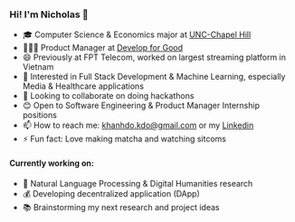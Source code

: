 ### Hi! I'm Nicholas 👋

- 🎓 Computer Science & Economics major at [UNC-Chapel Hill](https://www.unc.edu/)
- 👩🏻‍💻 Product Manager at [Develop for Good](https://www.developforgood.org/) 
- 😄 Previously at FPT Telecom, worked on largest streaming platform in Vietnam
- 🌱 Interested in Full Stack Development & Machine Learning, especially Media & Healthcare applications
- 👯 Looking to collaborate on doing hackathons
- 😊 Open to Software Engineering & Product Manager Internship positions
- 📫 How to reach me: khanhdo.kdo@gmail.com or my [Linkedin](https://www.linkedin.com/in/khanh-do-1027/)
- ⚡ Fun fact: Love making matcha and watching sitcoms

#### Currently working on:

- 🔭 Natural Language Processing & Digital Humanities research
- 💰 Developing decentralized application (DApp)
- 📚 Brainstorming my next research and project ideas
<!--
**kdo1027/kdo1027** is a ✨ _special_ ✨ repository because its `README.md` (this file) appears on your GitHub profile.

Here are some ideas to get you started:

- 🔭 I’m currently working on ...`
- 🌱 I’m currently learning ...
- 👯 I’m looking to collaborate on ...
- 🤔 I’m looking for help with ...
- 💬 Ask me about ...
- 📫 How to reach me: ...
- 😄 Pronouns: ...
- ⚡ Fun fact: ...
-->
